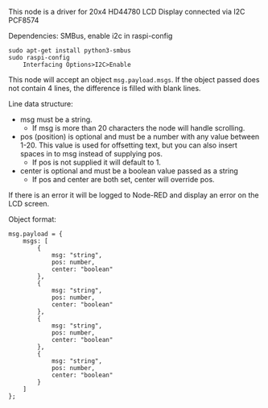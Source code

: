 This node is a driver for 20x4 HD44780 LCD Display connected via I2C PCF8574

Dependencies: SMBus, enable i2c in raspi-config
```
sudo apt-get install python3-smbus
sudo raspi-config
    Interfacing Options>I2C>Enable
```

This node will accept an object `msg.payload.msgs`.  If the object passed does not contain 4 lines, the difference is filled with blank lines.

Line data structure:

* msg must be a string.
  * If msg is more than 20 characters the node will handle scrolling.
* pos (position) is optional and must be a number with any value between 1-20.  This value is used for offsetting text, but you can also insert spaces in to msg instead of supplying pos.
  * If pos is not supplied it will default to 1.
* center is optional and must be a boolean value passed as a string
  * If pos and center are both set, center will override pos.

If there is an error it will be logged to Node-RED and display an error on the LCD screen.

Object format:
```
msg.payload = {
    msgs: [
        {
            msg: "string",
            pos: number,
            center: "boolean"
        },
        {
            msg: "string",
            pos: number,
            center: "boolean"
        },
        {
            msg: "string",
            pos: number,
            center: "boolean"
        },
        {
            msg: "string",
            pos: number,
            center: "boolean"
        }
    ]
};
```